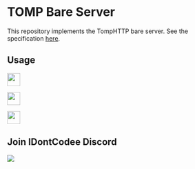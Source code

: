 # TOMP Bare Server

This repository implements the TompHTTP bare server. See the specification [here](https://github.com/tomphttp/specifications/blob/master/BareServer.md).

## Usage

<a href="https://heroku.com/deploy?template=https://github.com/IDontCodee/Incognito"><img height="30px" src="https://img.shields.io/badge/heroku-%23430098.svg?style=for-the-badge&logo=heroku&logoColor=white"><img></a>

<a href="https://github.com/IDontCodee/Incognito/wiki/About-Replit..."><img height="30px" src="https://raw.githubusercontent.com/IDontCodee/Incognito/main/deploy/replit.svg"><img></a>

<a href="https://railway.app/new/template?template=https://github.com/IDontCodee/Incognito"><img height="30px" src="https://img.shields.io/badge/Railway-%234f0599.svg?style=for-the-badge&logo=railway&logoColor=white"><img></a>

## Join IDontCodee Discord

<a class="discord-widget" href="https://discord.gg/J3VPy5Vy8x" title="Join us on Discord">
<img src="https://invidget.switchblade.xyz/J3VPy5Vy8x?theme=light"></a>